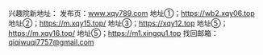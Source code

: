 
兴趣院新地址：
发布页：www.xqy789.com
地址①；https://wb2.xqy06.top
地址②；https://m.xqy15.top/
地址③；https://xqy12.top
地址⑤；https://m.xqy16.top/
地址⑤；https://m1.xingqu1.top
找回邮箱：qiqiwuqi7757@gmail.com

